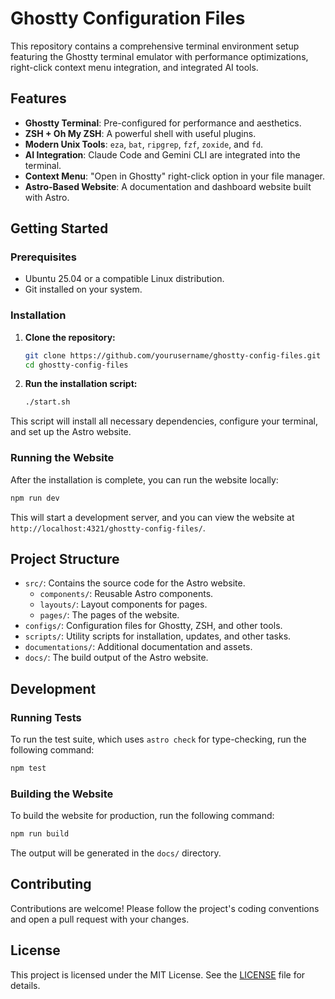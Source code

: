 # Ghostty Configuration Files

This repository contains a comprehensive terminal environment setup featuring the Ghostty terminal emulator with performance optimizations, right-click context menu integration, and integrated AI tools.

## Features

- **Ghostty Terminal**: Pre-configured for performance and aesthetics.
- **ZSH + Oh My ZSH**: A powerful shell with useful plugins.
- **Modern Unix Tools**: `eza`, `bat`, `ripgrep`, `fzf`, `zoxide`, and `fd`.
- **AI Integration**: Claude Code and Gemini CLI are integrated into the terminal.
- **Context Menu**: "Open in Ghostty" right-click option in your file manager.
- **Astro-Based Website**: A documentation and dashboard website built with Astro.

## Getting Started

### Prerequisites

- Ubuntu 25.04 or a compatible Linux distribution.
- Git installed on your system.

### Installation

1.  **Clone the repository:**
    ```bash
    git clone https://github.com/yourusername/ghostty-config-files.git
    cd ghostty-config-files
    ```

2.  **Run the installation script:**
    ```bash
    ./start.sh
    ```

This script will install all necessary dependencies, configure your terminal, and set up the Astro website.

### Running the Website

After the installation is complete, you can run the website locally:

```bash
npm run dev
```

This will start a development server, and you can view the website at `http://localhost:4321/ghostty-config-files/`.

## Project Structure

-   `src/`: Contains the source code for the Astro website.
    -   `components/`: Reusable Astro components.
    -   `layouts/`: Layout components for pages.
    -   `pages/`: The pages of the website.
-   `configs/`: Configuration files for Ghostty, ZSH, and other tools.
-   `scripts/`: Utility scripts for installation, updates, and other tasks.
-   `documentations/`: Additional documentation and assets.
-   `docs/`: The build output of the Astro website.

## Development

### Running Tests

To run the test suite, which uses `astro check` for type-checking, run the following command:

```bash
npm test
```

### Building the Website

To build the website for production, run the following command:

```bash
npm run build
```

The output will be generated in the `docs/` directory.

## Contributing

Contributions are welcome! Please follow the project's coding conventions and open a pull request with your changes.

## License

This project is licensed under the MIT License. See the [LICENSE](LICENSE) file for details.
